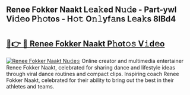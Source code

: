 ## Renee Fokker Naakt L𝚎a𝚔ed N𝚞𝚍e - Part-ywl Vi𝚍𝚎o P𝚑𝚘tos - H𝚘𝚝 O𝚗𝚕yf𝚊ns L𝚎a𝚔s 8lBd4

# <h2><a href="http://kfd6ic6.oniu.top/?m=Renee+Fokker+Naakt">🔗👉 🔴 Renee Fokker Naakt P𝚑ot𝚘𝚜 V𝚒d𝚎o</a></h2>

[![Renee Fokker Naakt Nu𝚍e𝚜](https://i.imgur.com/0qMVB7G.gif)](http://kfd6ic6.oniu.top/?m=Renee+Fokker+Naakt)
Online creator and multimedia entertainer Renee Fokker Naakt, celebrated for sharing dance and lifestyle ideas through viral dance routines and compact clips. Inspiring coach Renee Fokker Naakt, celebrated for their ability to bring out the best in their athletes and teams.  

